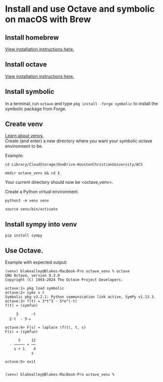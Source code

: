 # Install and use Octave and symbolic on macOS with Brew
## Install homebrew
[View installation instructions here.](https://brew.sh/)
## Install octave
[View installation instructions here.](https://wiki.octave.org/Octave_for_macOS)
## Install symbolic
In a terminal, run `octave` and type `pkg install -forge symbolic` to install the symbolic package from Forge.
## Create venv
[Learn about venvs.](https://docs.python.org/3/library/venv.html)  
Create (and enter) a new directory where you want your symbolic octave environment to be.  

Example:  
```
cd Library/CloudStorage/OneDrive-HoustonChristianUniversity/ACS
```
```
mkdir octave_venv && cd $_
```
Your current directory should now be <octave_venv>.

Create a Python virtual environment.  
```
python3 -m venv venv
```
```
source venv/bin/activate
```
## Install sympy into venv
```
pip install sympy
```
## Use Octave.  
Example with expected output:
```
(venv) blakealley@Blakes-MacBook-Pro octave_venv % octave
GNU Octave, version 9.3.0
Copyright (C) 1993-2024 The Octave Project Developers.

octave:1> pkg load symbolic
octave:2> syms s t
Symbolic pkg v3.2.1: Python communication link active, SymPy v1.13.3.
octave:3> f(t) = 2*t^3 - 5*e^(-t) 
f(t) = (symfun)

     3      -t
  2⋅t  - 5⋅ℯ  

octave:4> F(s) = laplace (f(t), t, s)
F(s) = (symfun)

      5     12
  - ───── + ──
    s + 1    4
            s 

octave:5> exit


(venv) blakealley@Blakes-MacBook-Pro octave_venv % 
```
